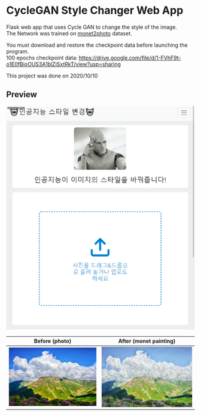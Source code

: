# CycleGAN Style Changer Web App

Flask web app that uses Cycle GAN to change the style of the image.  
The Network was trained on [monet2photo](https://www.kaggle.com/balraj98/monet2photo) dataset.

You must download and restore the checkpoint data before launching the program.  
100 epochs checkpoint data: https://drive.google.com/file/d/1-FVhF9t-o1E0fBioOUS3A1blZiSxtRkT/view?usp=sharing


This project was done on 2020/10/10

## Preview

![preview](.github/preview.gif)

|Before (photo)|After (monet painting)|
|------|---|
|![before](.github/before.jpg)|![after](.github/after.jpg)|
